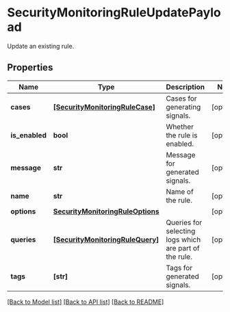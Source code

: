 # SecurityMonitoringRuleUpdatePayload

Update an existing rule.
## Properties
Name | Type | Description | Notes
------------ | ------------- | ------------- | -------------
**cases** | [**[SecurityMonitoringRuleCase]**](SecurityMonitoringRuleCase.md) | Cases for generating signals. | [optional] 
**is_enabled** | **bool** | Whether the rule is enabled. | [optional] 
**message** | **str** | Message for generated signals. | [optional] 
**name** | **str** | Name of the rule. | [optional] 
**options** | [**SecurityMonitoringRuleOptions**](SecurityMonitoringRuleOptions.md) |  | [optional] 
**queries** | [**[SecurityMonitoringRuleQuery]**](SecurityMonitoringRuleQuery.md) | Queries for selecting logs which are part of the rule. | [optional] 
**tags** | **[str]** | Tags for generated signals. | [optional] 

[[Back to Model list]](README.md#documentation-for-models) [[Back to API list]](README.md#documentation-for-api-endpoints) [[Back to README]](README.md)


